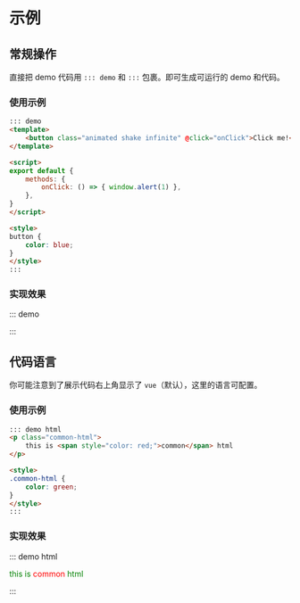 # 示例

## 常规操作
直接把 demo 代码用 `::: demo` 和 `:::` 包裹。即可生成可运行的 demo 和代码。

### 使用示例

```md
::: demo
<template>
    <button class="animated shake infinite" @click="onClick">Click me!</button>
</template>

<script>
export default {
    methods: {
        onClick: () => { window.alert(1) },
    },
}
</script>

<style>
button {
    color: blue;
}
</style>
:::
```

### 实现效果

::: demo
<template>
    <button class="animated shake infinite" @click="onClick">Click me!</button>
</template>

<script>
export default {
    methods: {
        onClick: () => { window.alert(1) },
    },
}
</script>

<style>
button {
    color: blue;
}
</style>
:::

## 代码语言
你可能注意到了展示代码右上角显示了 `vue`（默认），这里的语言可配置。

### 使用示例

```md
::: demo html
<p class="common-html">
    this is <span style="color: red;">common</span> html
</p>

<style>
.common-html {
    color: green;
}
</style>
:::
```

### 实现效果

::: demo html
<p class="common-html">
    this is <span style="color: red;">common</span> html
</p>

<style>
.common-html {
    color: green;
}
</style>
:::
